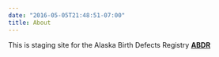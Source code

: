 ```yaml
---
date: "2016-05-05T21:48:51-07:00"
title: About
---
```


This is staging site for the Alaska Birth Defects Registry [**ABDR**](https://dhss.alaska.gov/health/dph/wcfh/Pages/mchepi/abdr/default.aspx)
